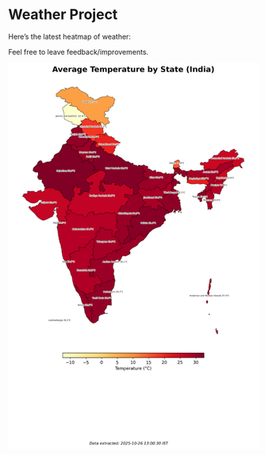 # Weather Project

Here’s the latest heatmap of weather:

Feel free to leave feedback/improvements.

![India Heatmap](docs/assets/india_heatmap.png?v=FDCE18)
